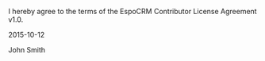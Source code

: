 I hereby agree to the terms of the EspoCRM Contributor License Agreement v1.0.

2015-10-12

John Smith

